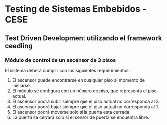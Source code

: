 # Testing de Sistemas Embebidos - CESE
## Test Driven Development utilizando el framework ceedling

### Módulo de control de un ascensor de 3 pisos

El sistema deberá cumplir con los siguientes requerimientos:

1. El ascensor puede encontrarse en cualquier piso al momento de iniciarse.
2. El módulo se configura con un número de piso, que representa el piso actual.
3. El ascensor podrá subir siempre que el piso actual no corresponda al 3.
4. El ascensor podrá bajar siempre que el piso actual no corresponda al 1.
5. El ascensor podrá moverse solo si la puerta esta cerrada.
6. La puerta se cerrará solo si el sensor de puerta se encuentra libre.
